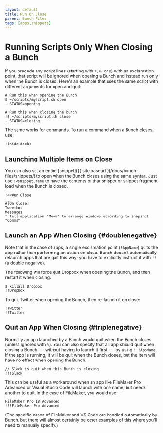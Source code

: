 ```yaml
---
layout: default
title: Run On Close
parent: Bunch Files
tags: [apps,snippets]
---
```

# Running Scripts Only When Closing a Bunch

If you precede any script lines (starting with `*`, `&`, or `$`) with an exclamation point, that script will be ignored when opening a Bunch and instead run only when the Bunch is closed. Here's an example that uses the same script with different arguments for open and quit:

```bunch
# Run this when opening the Bunch
$ ~/scripts/myscript.sh open
- STATUS=opening

# Run this when closing the bunch
!$ ~/scripts/myscript.sh close
- STATUS=closing
```

The same works for commands. To run a command when a Bunch closes, use:

```bunch
!(hide dock)
```

## Launching Multiple Items on Close

You can also set an entire [snippet]({{ site.baseurl }}/docs/bunch-files/snippets/) to open when the Bunch closes using the same syntax. Just use `!<snippet.name` to have the contents of that snippet or snippet fragment load when the Bunch is closed.

```bunch
!<<#On Close
___
#[On Close]
Tweetbot
Messages
* tell application "Moom" to arrange windows according to snapshot "Comms"
```

## Launch an App When Closing {#doublenegative}

Note that in the case of apps, a single exclamation point (`!AppName`) quits the app rather than performing an action on close. Bunch doesn't automatically relaunch apps that are quit this way; you have to explicitly instruct it with `!!` (a double negative).

The following will force quit Dropbox when opening the Bunch, and then restart it when closing.

```bunch
$ killall Dropbox
!!Dropbox
```

To quit Twitter when opening the Bunch, then re-launch it on close:

```bunch
!Twitter
!!Twitter
```

## Quit an App When Closing {#triplenegative}

Normally an app launched by a Bunch would quit when the Bunch closes (unless ignored with `%`). You can also specify that an app should quit when closing a Bunch --- without having to launch it first --- by using `!!!AppName`. If the app is running, it will be quit when the Bunch closes, but the item will have no effect when opening the Bunch.

```bunch
// Slack is quit when this Bunch is closing
!!!Slack
```

This can be useful as a workaround when an app like FileMaker Pro Advanced or Visual Studio Code will launch with one name, but needs another to quit. In the case of FileMaker, you would use:

```bunch
FileMaker Pro 18 Advanced
!!!FileMaker Pro Advanced
```

(The specific cases of FileMaker and VS Code are handled automatically by Bunch, but there will almost certainly be other examples of this where you'll need to manually specify.)
